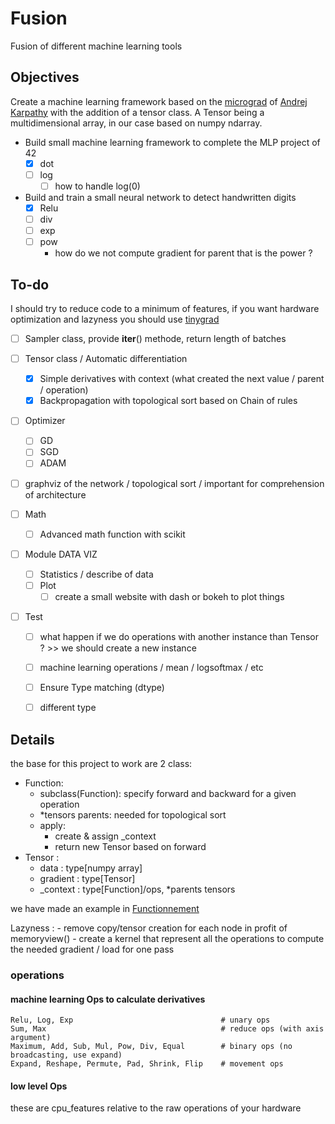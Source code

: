 # Fusion
Fusion of different machine learning tools


## Objectives
Create a machine learning framework based on the [micrograd](https://github.com/karpathy/micrograd) of [Andrej Karpathy](https://karpathy.ai/) with the addition of a tensor class.
A Tensor being a multidimensional array, in our case based on numpy ndarray.

- Build small machine learning framework to complete the MLP project of 42
    - [x] dot
    - [ ] log
        - [ ] how to handle log(0)
- Build and train a small neural network to detect handwritten digits
    - [x] Relu
    - [ ] div
    - [ ] exp
    - [ ] pow
        - how do we not compute gradient for parent that is the power ?

## To-do

I should try to reduce code to a minimum of features,
if you want hardware optimization and lazyness you should use [tinygrad](https://github.com/tinygrad/tinygrad)

- [ ] Sampler class, provide __iter__() methode, return length of batches

- [ ] Tensor class / Automatic differentiation
    - [x] Simple derivatives with context (what created the next value / parent / operation)
    - [x] Backpropagation with topological sort based on Chain of rules
- [ ] Optimizer
    - [ ] GD
    - [ ] SGD
    - [ ] ADAM
- [ ] graphviz of the network / topological sort / important for comprehension of architecture
- [ ] Math
    - [ ] Advanced math function with scikit

- [ ] Module DATA VIZ
    - [ ] Statistics / describe of data
    - [ ] Plot
        - [ ] create a small website with dash or bokeh to plot things
- [ ] Test
    - [ ] what happen if we do operations with another instance than Tensor ? >> we should create a new instance
    - [ ] machine learning operations / mean / logsoftmax / etc
    - [ ] Ensure Type matching (dtype)
    - [ ] different type


## Details

the base for this project to work are 2 class:
- Function:
    - subclass(Function): specify forward and backward for a given operation
    - \*tensors parents: needed for topological sort
    - apply:
        - create & assign \_context
        - return new Tensor based on forward
- Tensor :
    - data : type[numpy array]
    - gradient : type[Tensor]
    - \_context : type[Function]/ops, \*parents tensors

we have made an example in [Functionnement](examples/simple_function.py)

Lazyness :
    - remove copy/tensor creation for each node in profit of memoryview()
    - create a kernel that represent all the operations to compute the needed gradient / load for one pass

### operations

#### machine learning Ops to calculate derivatives

```
Relu, Log, Exp                                 # unary ops
Sum, Max                                       # reduce ops (with axis argument)
Maximum, Add, Sub, Mul, Pow, Div, Equal        # binary ops (no broadcasting, use expand)
Expand, Reshape, Permute, Pad, Shrink, Flip    # movement ops
```


#### low level Ops
these are cpu_features relative to the raw operations of your hardware
